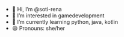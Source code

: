
- 👋 Hi, I’m @soti-rena
- 👀 I’m interested in gamedevelopment
- 🌱 I’m currently learning python, java, kotlin
- 😄 Pronouns: she/her
  
